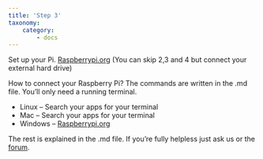 ```yaml
---
title: 'Step 3'
taxonomy:
    category:
        - docs
---
```


Set up your Pi. [Raspberrypi.org](https://www.raspberrypi.org/learning/hardware-guide/quickstart/) (You can skip 2,3 and 4 but connect your external hard drive)

How to connect your Raspberry Pi? The commands are written in the .md file. You’ll only need a running terminal.

* Linux – Search your apps for your terminal
* Mac – Search your apps for your terminal
* Windows – [Raspberrypi.org](https://www.raspberrypi.org/documentation/remote-access/ssh/windows.md)

The rest is explained in the .md file. If you’re fully helpless just ask us or the [forum](http://forum.pwoss.xyz/).

